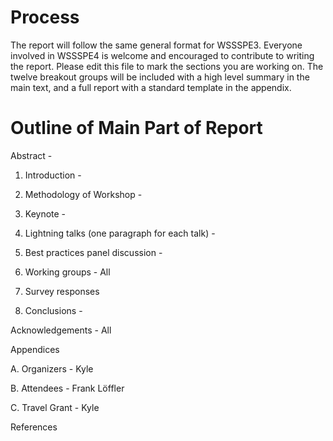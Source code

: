# Process
The report will follow the same general format for WSSSPE3.
Everyone involved in WSSSPE4 is welcome and encouraged to
contribute to writing the report. Please edit this file to mark the
sections you are working on.
The twelve breakout groups will be included with a high level summary in the
main text, and a full report with a standard template in the appendix.


# Outline of Main Part of Report

Abstract -

1. Introduction -

2. Methodology of Workshop -

3. Keynote -

4. Lightning talks (one paragraph for each talk) -

6. Best practices panel discussion -

7. Working groups - All

8. Survey responses

9. Conclusions -

Acknowledgements - All

Appendices

  A. Organizers - Kyle

  B. Attendees - Frank Löffler

  C. Travel Grant - Kyle

References
